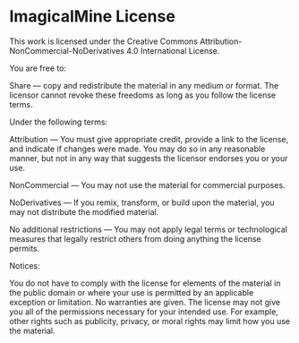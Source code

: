 # ImagicalMine License

This work is licensed under the Creative Commons Attribution-NonCommercial-NoDerivatives 4.0
International License.

You are free to:

Share — copy and redistribute the material in any medium or format.
The licensor cannot revoke these freedoms as long as you follow the license terms.

Under the following terms:

Attribution — You must give appropriate credit, provide a link to the license, and indicate
if changes were made.
You may do so in any reasonable manner, but not in any way that suggests the licensor
endorses you or your use.

NonCommercial — You may not use the material for commercial purposes.

NoDerivatives — If you remix, transform, or build upon the material, you may not distribute
the modified material.

No additional restrictions — You may not apply legal terms or technological measures that
legally restrict others from doing anything the license permits.

Notices:

You do not have to comply with the license for elements of the material in the public domain
or where your use is permitted by an applicable exception or limitation.
No warranties are given. The license may not give you all of the permissions necessary for
your intended use. For example, other rights such as publicity, privacy, or moral
rights may limit how you use the material.
